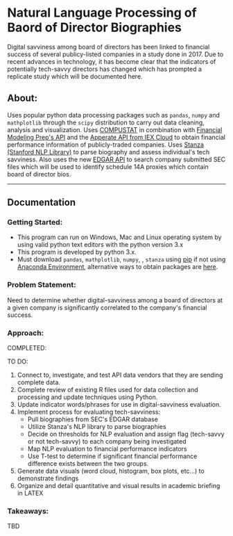 # Natural Language Processing of Baord of Director Biographies

Digital savviness among board of directors has been linked to financial success of several publicy-listed companies in a study done in 2017. Due to recent advances in technology, it has become clear that the indicators of potentially tech-savvy directors has changed which has prompted a replicate study which will be documented here. 

## About:

Uses popular python data processing packages such as ```pandas```, ```numpy``` and ```mathplotlib``` through the ```scipy``` distribution to carry out data cleaning, analysis and visualization. Uses [COMPUSTAT](https://www.spglobal.com/marketintelligence/en/?product=compustat-research-insight) in combination with [Financial Modeling Prep's API](https://site.financialmodelingprep.com/developer/docs/) and the [Apperate API from IEX Cloud](https://iexcloud.io/docs/) to obtain financial performance information of publicly-traded companies. Uses [Stanza (Stanford NLP Library)](https://stanfordnlp.github.io/stanza/) to parse biography and assess individual's tech savviness. Also uses the new [EDGAR API](https://www.sec.gov/edgar/sec-api-documentation) to search company submitted SEC files which will be used to identify schedule 14A proxies which contain board of director bios.

---

## Documentation

### Getting Started:

- This program can run on Windows, Mac and Linux operating system by using valid python text editors with the python version 3.x
- This program is developed by python 3.x.
- Must download ```pandas```, ```mathplotlib```, ```numpy```, , ```stanza``` using [pip](https://pip.pypa.io/en/stable/) if not using [Anaconda Environment](https://docs.continuum.io/anaconda/), alternative ways to obtain packages are [here](https://scipy.org/install/).

### Problem Statement: 

Need to determine whether digital-savviness among a board of directors at a given company is significantly correlated to the company's financial success.

### Approach:

COMPLETED:

TO DO:
1. Connect to, investigate, and test API data vendors that they are sending complete data.
2. Complete review of existing R files used for data collection and processing and update techniques using Python.
3. Update indicator words/phrases for use in digital-savviness evaluation.
4. Implement process for evaluating tech-savviness:
    * Pull biographies from SEC's EDGAR database
    * Utilize Stanza's NLP library to parse biographies
    * Decide on thresholds for NLP evaluation and assign flag (tech-savvy or not tech-savvy) to each company being investigated
    * Map NLP evaluation to financial performance indicators 
    * Use T-test to determine if significant financial performance difference exists between the two groups.
5. Generate data visuals (word cloud, histogram, box plots, etc...) to demonstrate findings
5. Organize and detail quantitative and visual results in academic briefing in LATEX


### Takeaways:
TBD

